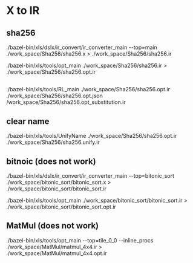 # X to IR


## sha256

./bazel-bin/xls/dslx/ir_convert/ir_converter_main --top=main ./work_space/Sha256/sha256.x > ./work_space/Sha256/sha256.ir

./bazel-bin/xls/tools/opt_main ./work_space/Sha256/sha256.ir > ./work_space/Sha256/sha256.opt.ir

##

./bazel-bin/xls/tools/RL_main ./work_space/Sha256/sha256.opt.ir ./work_space/Sha256/sha256.opt.json /work_space/Sha256/sha256.opt_substitution.ir

## clear name

./bazel-bin/xls/tools/UnifyName ./work_space/Sha256/sha256.opt.ir ./work_space/Sha256/sha256.unify.ir


## bitnoic (does not work)

./bazel-bin/xls/dslx/ir_convert/ir_converter_main --top=bitonic_sort ./work_space/bitonic_sort/bitonic_sort.x > ./work_space/bitonic_sort/bitonic_sort.ir

./bazel-bin/xls/tools/opt_main ./work_space/bitonic_sort/bitonic_sort.ir > ./work_space/bitonic_sort/bitonic_sort.opt.ir


## MatMul (does not work)

./bazel-bin/xls/tools/opt_main --top=tile_0_0 --inline_procs ./work_space/MatMul/matmul_4x4.ir > ./work_space/MatMul/matmul_4x4.opt.ir